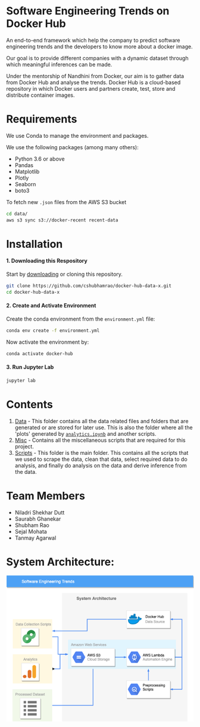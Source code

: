 Software Engineering Trends on Docker Hub
=========================================

An end-to-end framework which help the company to predict software engineering trends and the developers to know more about a docker image.

Our goal is to provide different companies with a dynamic dataset through which meaningful inferences can be made.

Under the mentorship of Nandhini from Docker, our aim is to gather data from Docker Hub and analyse the trends. Docker Hub is a cloud-based repository in which Docker users and partners create, test, store and distribute container images.

# Requirements
We use Conda to manage the environment and packages.

We use the following packages (among many others):
- Python 3.6 or above
- Pandas
- Matplotlib
- Plotly
- Seaborn
- boto3

To fetch new ```.json``` files from the AWS S3 bucket
```bash
cd data/
aws s3 sync s3://docker-recent recent-data
```

# Installation
#### 1. Downloading this Respository
Start by [downloading](https://github.com/cshubhamrao/docker-hub-data-x/archive/master.zip) or cloning this repository.
```bash
git clone https://github.com/cshubhamrao/docker-hub-data-x.git
cd docker-hub-data-x
```

#### 2. Create and Activate Environment
Create the conda environment from the `environment.yml` file:

```bash
conda env create -f environment.yml
```

Now activate the environment by:

```bash
conda activate docker-hub
```

#### 3. Run Jupyter Lab

```bash
jupyter lab
```

# Contents
1. [Data](data/) - This folder contains all the data related files and folders that are generated or are stored for later use. 
This is also the folder where all the 'plots' generated by [```analytics.ipynb```](scripts/analytics.ipynb) and another scripts.
2. [Misc](misc/) - Contains all the miscellaneous scripts that are required for this project.
3. [Scripts](scripts/) - This folder is the main folder. This contains all the scripts that we used to scrape the data, clean that data, 
select required data to do analysis, and finally do analysis on the data and derive inference from the data.

# Team Members
- Niladri Shekhar Dutt
- Saurabh Ghanekar
- Shubham Rao
- Sejal Mohata
- Tanmay Agarwal

# System Architecture:
![Architecture](Datax_architecture.png)
